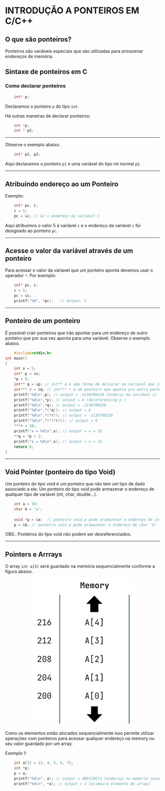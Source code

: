 # INTRODUÇÃO A PONTEIROS EM C/C++
## O que são ponteiros?
Ponteiros são variáveis especiais que são utilizadas para armazenar endereços de memória.
## Sintaxe de ponteiros em C
### Como declarar ponteiros
```c
    int* p;
```
Declaramos o ponteiro `p` do tipo `int`.

Há outras maneiras de declarar ponteiros:

```c
    int *p;
    int * p2;
```
***
Observe o exemplo abaixo.
```c
    int* p1, p2;
```
Aqui declaramos o ponteiro `p1` e uma variável do tipo int normal `p2`.
***
## Atribuindo endereço ao um Ponteiro
Exemplo:
```c
    int* pc, c;
    c = 5;
    pc = &c; // &c = endereço da variável c
```
Aqui atribuimos o valor 5 à variável `c` e o endereço da variável `c` foi designado ao ponteiro `pc`.
***
## Acesse o valor da variável através de um ponteiro
Para acessar o valor da váriavel que um ponteiro aponta devemos usar o operador `*`. Por exemplo:
```c
    int* pc, c;
    c = 5;
    pc = &c;
    printf("%d", *pc);   // Output: 5
```
***
## Ponteiro de um ponteiro
É possível crair ponteiros que irão apontar para um endereço de outro ponteiro que por sua vez aponta para uma variável. Observe o exemplo abaixo.
```c
    #include<stdio.h>
int main()
{
    int x = 5;
    int* p = &x;
    *p = 6;
    int** q = &p; // int** q é uma forma de delcarar um variável que irá apontar para outro ponteiro
    int*** r = &q; // int*** r é um ponteiro que aponta pra outro ponteiro sucessivamente
    printf("%d\n",p); // output = -2136700228 (enderço da variável x)
    printf("%d\n",*p); // output = 6 (dereferencing p )
    printf("%d\n",*q); // output = -2136700228
    printf("%d\n",*(*q)); // output = 6
    printf("%d\n",*(*r)); // output = -2136700228
    printf("%d\n",*(*(*r))); // output = 6
    ***r = 10;
    printf("x = %d\n",x); // output = x = 10
    **q = *p + 2;
    printf("x = %d\n",x); // output = x = 12
    return 0;
}
```
***
## Void Pointer (ponteiro do tipo Void)
Um ponteiro do tipo void é um ponteiro que não tem um tipo de dado associado a ele. Um ponteiro do tipo void pode armazenar o endereço de qualquer tipo de variável (int, char, double...).
```c
    int a = 10;
    char b = 'x';
    
    void *p = &a;  // ponteiro void p pode aramazenar o endereço de int 'a'
    p = &b; // ponteiro void p pode aramazenar o endereço de char 'b'
```
OBS.: Ponteiros do tipo void não podem ser desreferenciados.
***
## Pointers e Arrrays
O array `int a[5]` será guardado na memória sequencialmente conforme a figura abaixo.
<p align="center">
  <img src="./img/memory_map.jpg" alt="Exemplo de alocação de memória" />
</p>

Como os elementos estão alocados sequencialmente isso permite utilizar operações com ponteiros para acessar qualquer endereço na memory ou seu valor guardado por um array.

Exemplo 1:
```c
    int a[5] = {2, 4, 5, 6, 7};
    int *p;
    p = a;
    printf("%d\n", a); // output = 489110672 [endereço na memoria convertido para seu formato decimal]
    printf("%d\n", *a); // output = 2 [primeiro elemento do array]
```